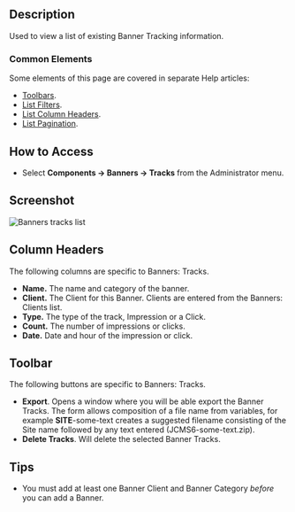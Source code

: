 <!-- Filename: Help4.x:Banners:_Tracks / Display title: Banners: Tracks -->

## Description

Used to view a list of existing Banner Tracking information.

### Common Elements

Some elements of this page are covered in separate
Help articles:

* [Toolbars](jdocmanual?article=help/common-elements/toolbars).
* [List Filters](jdocmanual?article=help/common-elements/list-filters).
* [List Column Headers](jdocmanual?article=help/common-elements/list-column-headers).
* [List Pagination](jdocmanual?article=help/common-elements/list-pagination).

## How to Access

- Select **Components → Banners → Tracks** from the Administrator menu.

## Screenshot

![Banners tracks list](../../../en/images/banners/banners-tracks-list.png)

## Column Headers

The following columns are specific to Banners: Tracks.

- **Name.** The name and category of the banner.
- **Client.** The Client for this Banner. Clients are entered from the
  Banners: Clients list.
- **Type.** The type of the track, Impression or a Click.
- **Count.** The number of impressions or clicks.
- **Date.** Date and hour of the impression or click.

## Toolbar

The following buttons are specific to Banners: Tracks.

- **Export**. Opens a window where you will be able export the Banner Tracks.
  The form allows composition of a file name from variables, for example
  __SITE__-some-text creates a suggested filename consisting of the Site name
  followed by any text entered (JCMS6-some-text.zip).
- **Delete Tracks**. Will delete the selected Banner Tracks.

## Tips

- You must add at least one Banner Client and Banner Category *before*
  you can add a Banner.
